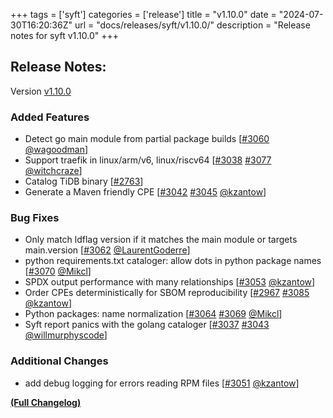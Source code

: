 +++
tags = ['syft']
categories = ['release']
title = "v1.10.0"
date = "2024-07-30T16:20:36Z"
url = "docs/releases/syft/v1.10.0/"
description = "Release notes for syft v1.10.0"
+++

## Release Notes:
Version [v1.10.0](https://github.com/anchore/syft/releases/tag/v1.10.0)

### Added Features

- Detect go main module from partial package builds [[#3060](https://github.com/anchore/syft/pull/3060) [@wagoodman](https://github.com/wagoodman)]
- Support traefik in linux/arm/v6, linux/riscv64 [[#3038](https://github.com/anchore/syft/issues/3038) [#3077](https://github.com/anchore/syft/pull/3077) [@witchcraze](https://github.com/witchcraze)]
- Catalog TiDB binary [[#2763](https://github.com/anchore/syft/issues/2763)]
- Generate a Maven friendly CPE [[#3042](https://github.com/anchore/syft/issues/3042) [#3045](https://github.com/anchore/syft/pull/3045) [@kzantow](https://github.com/kzantow)]

### Bug Fixes

- Only match ldflag version if it matches the main module or targets main.version [[#3062](https://github.com/anchore/syft/pull/3062) [@LaurentGoderre](https://github.com/LaurentGoderre)]
- python requirements.txt cataloger: allow dots in python package names [[#3070](https://github.com/anchore/syft/pull/3070) [@Mikcl](https://github.com/Mikcl)]
- SPDX output performance with many relationships [[#3053](https://github.com/anchore/syft/pull/3053) [@kzantow](https://github.com/kzantow)]
- Order CPEs deterministically for SBOM reproducibility [[#2967](https://github.com/anchore/syft/issues/2967) [#3085](https://github.com/anchore/syft/pull/3085) [@kzantow](https://github.com/kzantow)]
- Python packages: name normalization [[#3064](https://github.com/anchore/syft/issues/3064) [#3069](https://github.com/anchore/syft/pull/3069) [@Mikcl](https://github.com/Mikcl)]
- Syft report panics with the golang cataloger [[#3037](https://github.com/anchore/syft/issues/3037) [#3043](https://github.com/anchore/syft/pull/3043) [@willmurphyscode](https://github.com/willmurphyscode)]

### Additional Changes

- add debug logging for errors reading RPM files [[#3051](https://github.com/anchore/syft/pull/3051) [@kzantow](https://github.com/kzantow)]

**[(Full Changelog)](https://github.com/anchore/syft/compare/v1.9.0...v1.10.0)**
